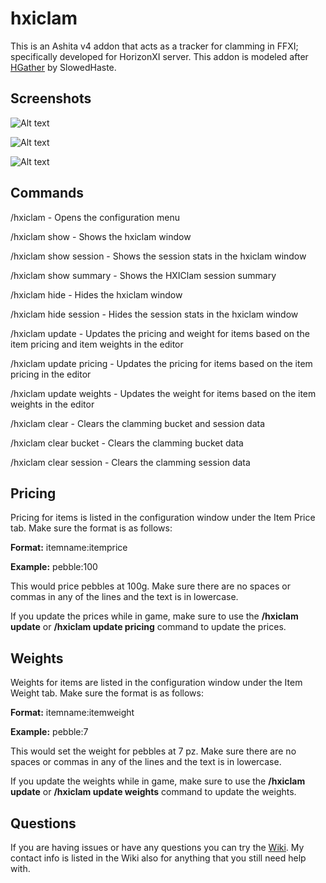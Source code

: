 # hxiclam
This is an Ashita v4 addon that acts as a tracker for clamming in FFXI; specifically developed for HorizonXI server. This addon is modeled after [HGather](https://github.com/SlowedHaste/HGather) by SlowedHaste.

## Screenshots

![Alt text](../Media/hxiclam_1.png?raw=true)

![Alt text](../Media/hxiclam_2.png?raw=true)

![Alt text](../Media/hxiclam_3.png?raw=true)

## Commands
/hxiclam - Opens the configuration menu

/hxiclam show - Shows the hxiclam window

/hxiclam show session - Shows the session stats in the hxiclam window

/hxiclam show summary - Shows the HXIClam session summary

/hxiclam hide - Hides the hxiclam window

/hxiclam hide session - Hides the session stats in the hxiclam window

/hxiclam update - Updates the pricing and weight for items based on the item pricing and item weights in the editor

/hxiclam update pricing - Updates the pricing for items based on the item pricing in the editor

/hxiclam update weights - Updates the weight for items based on the item weights in the editor

/hxiclam clear - Clears the clamming bucket and session data

/hxiclam clear bucket - Clears the clamming bucket data

/hxiclam clear session - Clears the clamming session data

## Pricing
Pricing for items is listed in the configuration window under the Item Price tab. Make sure the format is as follows:

**Format:** itemname:itemprice

**Example:** pebble:100

This would price pebbles at 100g.  Make sure there are no spaces or commas in any of the lines and the text is in lowercase.

If you update the prices while in game, make sure to use the **/hxiclam update** or **/hxiclam update pricing** command to update the prices.

## Weights
Weights for items are listed in the configuration window under the Item Weight tab. Make sure the format is as follows:

**Format:** itemname:itemweight

**Example:** pebble:7

This would set the weight for pebbles at 7 pz. Make sure there are no spaces or commas in any of the lines and the text is in lowercase.

If you update the weights while in game, make sure to use the **/hxiclam update** or **/hxiclam update weights** command to update the weights.

## Questions
If you are having issues or have any questions you can try the [Wiki](https://github.com/jimmy58663/hxiclam/wiki "HXIClam WIki").
My contact info is listed in the Wiki also for anything that you still need help with.
